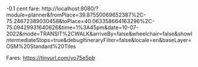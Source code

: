 -0.1 cent fare: http://localhost:8080/?module=planner&fromPlace=39.87550069652387%2C-75.24672389030458&toPlace=40.063358664163296%2C-75.09429931640626&time=1%3A45pm&date=10-07-2022&mode=TRANSIT%2CWALK&arriveBy=false&wheelchair=false&showIntermediateStops=true&debugItineraryFilter=false&locale=en&baseLayer=OSM%20Standard%20Tiles

Fares: https://tinyurl.com/yo75e5pb
